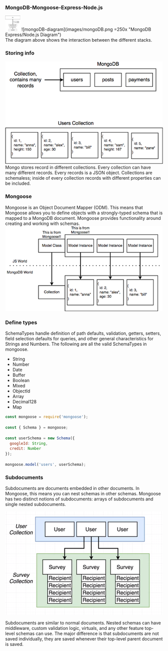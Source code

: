 ### MongoDB-Mongoose-Express-Node.js

<img src="images/mongoDB.png" width="48">
![mongoDB-diagram](images/mongoDB.png =250x "MongoDB Express/Node.js Diagram") </br>
The diagram above shows the interaction between the different stacks. 

### Storing info
![mongoDB-storeinfo](images/mongoDB-storeinfo.png?raw=true "MongoDB store info diagram") </br>
Mongo stores record in different collections. Every collection can have many different records. Every records is a JSON object.  Collections are schemaless; inside of every collection records with different properties can be included. 

### Mongoose
Mongoose is an Object Document Mapper (ODM). This means that Mongoose allows you to define objects with a strongly-typed schema that is mapped to a MongoDB document. Mongoose provides functionality around creating and working with schemas. 
![mongoose-functionality](images/mongoose.png?raw=true "Mongoose functionality") </br>

### Define types
SchemaTypes handle definition of path defaults, validation, getters, setters, field selection defaults for queries, and other general characteristics for Strings and Numbers. The following are all the valid SchemaTypes in mongoose.
- String
- Number
- Date
- Buffer
- Boolean
- Mixed
- ObjectId
- Array
- Decimal128
- Map

```js
const mongoose = require('mongoose');

const { Schema } = mongoose;

const userSchema = new Schema({
  googleId: String,
  credit: Number
});

mongoose.model('users', userSchema);
```


### Subdocuments
Subdocuments are documents embedded in other documents. In Mongoose, this means you can nest schemas in other schemas. Mongoose has two distinct notions of subdocuments: arrays of subdocuments and single nested subdocuments.</br>

![mongoDB-subdocument](images/mongoDB-subdocument.png?raw=true "MongoDB Subdocuments") </br>

Subdocuments are similar to normal documents. Nested schemas can have middleware, custom validation logic, virtuals, and any other feature top-level schemas can use. The major difference is that subdocuments are not saved individually, they are saved whenever their top-level parent document is saved.



